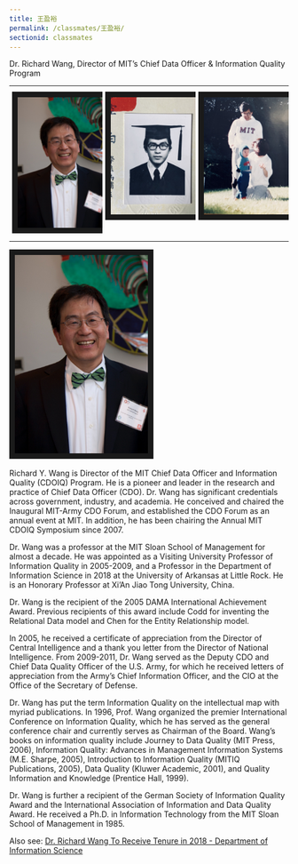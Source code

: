 ```yaml
---
title: 王盈裕
permalink: /classmates/王盈裕/
sectionid: classmates
---
```

Dr. Richard Wang, Director of MIT’s Chief Data Officer & Information Quality Program

<style type="text/css">
 .tg  {border:none;border-collapse:collapse;border-spacing:0;}
 .tg td{border-style:none;border-width:0px;font-family:Arial, sans-serif;font-size:16px;overflow:hidden;
   padding:10px 5px;word-break:normal;}
 .tg .tg-0pky{border-color:#000000;text-align:left;vertical-align:top}
</style>
<table class="tg">
  <thead>
    <tr>
    </tr>
  </thead>
  <tbody>
    <tr>
      <td class="tg-0pky"><img src="/img/RichPhoto2016.jpg"
      alt="Photo of Dr. Richard Wang" width="240" border="10" /></td>
      <td class="tg-0pky"><img src="/img/王盈裕1.jpg"
      alt="Photo of 王盈裕1" width="240" border="10" /></td>
      <td class="tg-0pky"><img src="/img/王盈裕2.jpg"
           alt="Photo of 王盈裕2"
           width="240" border="10" /></td>
    </tr>
  </tbody>
</table>

<img src="/img/RichPhoto2016.jpg"
alt="Photo of Dr. Richard Wang" width="240" border="10" />

Richard Y. Wang is Director of the MIT Chief Data Officer and Information Quality (CDOIQ) Program. He is a pioneer and leader in the research and practice of Chief Data Officer (CDO). Dr. Wang has significant credentials across government, industry, and academia. He conceived and chaired the Inaugural MIT-Army CDO Forum, and established the CDO Forum as an annual event at MIT. In addition, he has been chairing the Annual MIT CDOIQ Symposium since 2007.

Dr. Wang was a professor at the MIT Sloan School of Management for almost a decade. He was appointed as a Visiting University Professor of Information Quality in 2005-2009, and a Professor in the Department of Information Science in 2018 at the University of Arkansas at Little Rock. He is an Honorary Professor at Xi’An Jiao Tong University, China.

Dr. Wang is the recipient of the 2005 DAMA International Achievement Award. Previous recipients of this award include Codd for inventing the Relational Data model and Chen for the Entity Relationship model.

In 2005, he received a certificate of appreciation from the Director of Central Intelligence and a thank you letter from the Director of National Intelligence. From 2009-2011, Dr. Wang served as the Deputy CDO and Chief Data Quality Officer of the U.S. Army, for which he received letters of appreciation from the Army’s Chief Information Officer, and the CIO at the Office of the Secretary of Defense.

Dr. Wang has put the term Information Quality on the intellectual map with myriad publications. In 1996, Prof. Wang organized the premier International Conference on Information Quality, which he has served as the general conference chair and currently serves as Chairman of the Board. Wang’s books on information quality include Journey to Data Quality (MIT Press, 2006), Information Quality: Advances in Management Information Systems (M.E. Sharpe, 2005), Introduction to Information Quality (MITIQ Publications, 2005), Data Quality (Kluwer Academic, 2001), and Quality Information and Knowledge (Prentice Hall, 1999).

Dr. Wang is further a recipient of the German Society of Information Quality Award and the International Association of Information and Data Quality Award. He received a Ph.D. in Information Technology from the MIT Sloan School of Management in 1985.

Also see: [Dr. Richard Wang To Receive Tenure in 2018 - Department of Information Science](https://ualr.edu/informationscience/2018/06/18/dr-richard-wang-receive-tenure-2018/)

